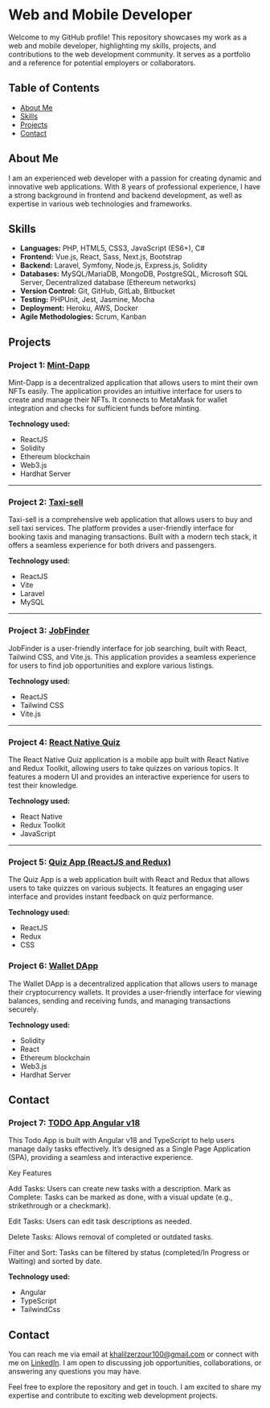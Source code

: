 # Web and Mobile Developer

Welcome to my GitHub profile! This repository showcases my work as a  web and mobile developer, highlighting my skills, projects, and contributions to the web development community. It serves as a portfolio and a reference for potential employers or collaborators.

## Table of Contents

- [About Me](#about-me)
- [Skills](#skills)
- [Projects](#projects)
- [Contact](#contact)

## About Me

I am an experienced web developer with a passion for creating dynamic and innovative web applications. With 8 years of professional experience, I have a strong background in frontend and backend development, as well as expertise in various web technologies and frameworks.

## Skills

- **Languages:** PHP, HTML5, CSS3, JavaScript (ES6+), C#
- **Frontend:** Vue.js, React, Sass, Next.js, Bootstrap
- **Backend:** Laravel, Symfony, Node.js, Express.js, Solidity
- **Databases:** MySQL/MariaDB, MongoDB, PostgreSQL, Microsoft SQL Server, Decentralized database (Ethereum networks)
- **Version Control:** Git, GitHub, GitLab, Bitbucket
- **Testing:** PHPUnit, Jest, Jasmine, Mocha
- **Deployment:** Heroku, AWS, Docker
- **Agile Methodologies:** Scrum, Kanban

## Projects

### Project 1: [Mint-Dapp](https://github.com/KhalilZer/Mint-Dapp)
Mint-Dapp is a decentralized application that allows users to mint their own NFTs easily. The application provides an intuitive interface for users to create and manage their NFTs. It connects to MetaMask for wallet integration and checks for sufficient funds before minting.

**Technology used:**
- ReactJS
- Solidity
- Ethereum blockchain
- Web3.js
- Hardhat Server

---

### Project 2: [Taxi-sell](https://github.com/KhalilZer/Taxi-sell)
Taxi-sell is a comprehensive web application that allows users to buy and sell taxi services. The platform provides a user-friendly interface for booking taxis and managing transactions. Built with a modern tech stack, it offers a seamless experience for both drivers and passengers.

**Technology used:**
- ReactJS
- Vite
- Laravel
- MySQL


---

### Project 3: [JobFinder](https://github.com/KhalilZer/JobFinder-Vite-React)
JobFinder is a user-friendly interface for job searching, built with React, Tailwind CSS, and Vite.js. This application provides a seamless experience for users to find job opportunities and explore various listings.

**Technology used:**
- ReactJS
- Tailwind CSS
- Vite.js

----

### Project 4: [React Native Quiz](https://github.com/KhalilZer/reactNative-ReduxToolkit-quiz)
The React Native Quiz application is a mobile app built with React Native and Redux Toolkit, allowing users to take quizzes on various topics. It features a modern UI and provides an interactive experience for users to test their knowledge.

**Technology used:**
- React Native
- Redux Toolkit
- JavaScript

---
### Project 5: [Quiz App (ReactJS and Redux)](https://github.com/KhalilZer/QuizApp-ReactJs-and-Redux)
The Quiz App is a web application built with React and Redux that allows users to take quizzes on various subjects. It features an engaging user interface and provides instant feedback on quiz performance.

**Technology used:**
- ReactJS
- Redux
- CSS


### Project 6: [Wallet DApp](https://github.com/KhalilZer/Wallet-dapp)
The Wallet DApp is a decentralized application that allows users to manage their cryptocurrency wallets. It provides a user-friendly interface for viewing balances, sending and receiving funds, and managing transactions securely.

**Technology used:**
- Solidity
- React
- Ethereum blockchain
- Web3.js
- Hardhat Server

## Contact

### Project 7: [TODO App Angular v18](https://github.com/KhalilZer/Todo_Angular)
This Todo App is built with Angular v18 and TypeScript to help users manage daily tasks effectively. It’s designed as a Single Page Application (SPA), providing a seamless and interactive experience.

Key Features

Add Tasks: Users can create new tasks with a description.
Mark as Complete: Tasks can be marked as done, with a visual update (e.g., strikethrough or a checkmark).

Edit Tasks: Users can edit task descriptions as needed.

Delete Tasks: Allows removal of completed or outdated tasks.

Filter and Sort: Tasks can be filtered by status (completed/In Progress or Waiting) and sorted by date.


**Technology used:**
- Angular
- TypeScript
- TailwindCss

## Contact

You can reach me via email at [khalilzerzour100@gmail.com](mailto:khalilzerzour100@gmail.com) or connect with me on [LinkedIn](https://www.linkedin.com/in/khalil-zerzour-91a738193/). I am open to discussing job opportunities, collaborations, or answering any questions you may have.

Feel free to explore the repository and get in touch. I am excited to share my expertise and contribute to exciting web development projects.
